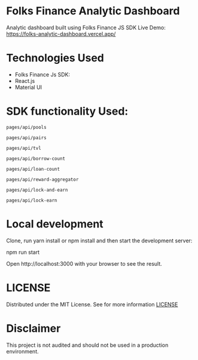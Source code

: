 # Folks Finance Analytic Dashboard
Analytic dashboard built using Folks Finance JS SDK
Live Demo: https://folks-analytic-dashboard.vercel.app/

# Technologies Used
- Folks Finance Js SDK:
- React.js
- Material UI

#  SDK functionality Used:
```
pages/api/pools

pages/api/pairs

pages/api/tvl

pages/api/borrow-count

pages/api/loan-count

pages/api/reward-aggregator

pages/api/lock-and-earn

pages/api/lock-earn
```
# Local development
Clone, run yarn install or npm install and then start the development server:

npm run start

Open http://localhost:3000 with your browser to see the result.

# LICENSE
Distributed under the MIT License. See for more information [LICENSE](https://github.com/gconnect/folks-analytic-dashboard/blob/master/LICENSE)

# Disclaimer
This project is not audited and should not be used in a production environment.

